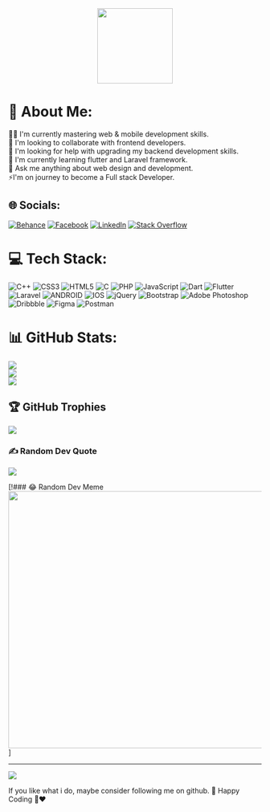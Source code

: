 <div align="center">
  <img height="150" src="https://camo.githubusercontent.com/62da68eb62b1e5f175f7d1f0191dd89a653d7908feb22d37d4a0ab07365d6791/68747470733a2f2f6d656469612e67697068792e636f6d2f6d656469612f4d3967624264396e6244724f5475314d71782f67697068792e676966"  />
</div>

# 💫 About Me:
👨‍💻 I'm currently mastering web & mobile development skills.<br>🤝 I'm looking to collaborate with frontend developers.<br>🤯 I'm looking for help with upgrading my backend development skills.<br>📖 I'm currently learning flutter and Laravel framework.<br>💬 Ask me anything about web design and development.<br>⚡I'm on journey to become a Full stack Developer.


## 🌐 Socials:
[![Behance](https://img.shields.io/badge/Behance-1769ff?logo=behance&logoColor=white)](https://behance.net/nareshcodes) [![Facebook](https://img.shields.io/badge/Facebook-%231877F2.svg?logo=Facebook&logoColor=white)](https://facebook.com/nareshcodes) [![LinkedIn](https://img.shields.io/badge/LinkedIn-%230077B5.svg?logo=linkedin&logoColor=white)](https://linkedin.com/in/nareshcodes) [![Stack Overflow](https://img.shields.io/badge/-Stackoverflow-FE7A16?logo=stack-overflow&logoColor=white)](https://stackoverflow.com/users/nareshcodes) 

# 💻 Tech Stack:
![C++](https://img.shields.io/badge/c++-%2300599C.svg?style=for-the-badge&logo=c%2B%2B&logoColor=white) ![CSS3](https://img.shields.io/badge/css3-%231572B6.svg?style=for-the-badge&logo=css3&logoColor=white) ![HTML5](https://img.shields.io/badge/html5-%23E34F26.svg?style=for-the-badge&logo=html5&logoColor=white) ![C](https://img.shields.io/badge/c-%2300599C.svg?style=for-the-badge&logo=c&logoColor=white) ![PHP](https://img.shields.io/badge/php-%23777BB4.svg?style=for-the-badge&logo=php&logoColor=white) ![JavaScript](https://img.shields.io/badge/javascript-%23323330.svg?style=for-the-badge&logo=javascript&logoColor=%23F7DF1E) ![Dart](https://img.shields.io/badge/dart-%230175C2.svg?style=for-the-badge&logo=dart&logoColor=white) ![Flutter](https://img.shields.io/badge/Flutter-%2302569B.svg?style=for-the-badge&logo=Flutter&logoColor=white) ![Laravel](https://img.shields.io/badge/laravel-%23FF2D20.svg?style=for-the-badge&logo=laravel&logoColor=white) ![ANDROID](https://img.shields.io/badge/android-%2320232a.svg?style=for-the-badge&logo=android&logoColor=%a4c639) ![IOS](https://img.shields.io/badge/IOS-%2320232a.svg?style=for-the-badge&logo=apple&logoColor=white) ![jQuery](https://img.shields.io/badge/jquery-%230769AD.svg?style=for-the-badge&logo=jquery&logoColor=white) ![Bootstrap](https://img.shields.io/badge/bootstrap-%23563D7C.svg?style=for-the-badge&logo=bootstrap&logoColor=white) ![Adobe Photoshop](https://img.shields.io/badge/adobephotoshop-%2331A8FF.svg?style=for-the-badge&logo=adobephotoshop&logoColor=white) ![Dribbble](https://img.shields.io/badge/Dribbble-EA4C89?style=for-the-badge&logo=dribbble&logoColor=white) 	![Figma](https://img.shields.io/badge/figma-%23F24E1E.svg?style=for-the-badge&logo=figma&logoColor=white) ![Postman](https://img.shields.io/badge/Postman-FF6C37?style=for-the-badge&logo=postman&logoColor=white)
# 📊 GitHub Stats:
![](https://github-readme-stats.vercel.app/api?username=nareshcodes&theme=radical&hide_border=false&include_all_commits=false&count_private=false)<br/>
![](https://github-readme-streak-stats.herokuapp.com/?user=nareshcodes&theme=radical&hide_border=false)<br/>
![](https://github-readme-stats.vercel.app/api/top-langs/?username=nareshcodes&theme=radical&hide_border=false&include_all_commits=false&count_private=false&layout=compact)

## 🏆 GitHub Trophies
![](https://github-profile-trophy.vercel.app/?username=nareshcodes&theme=radical&no-frame=false&no-bg=true&margin-w=4)

### ✍️ Random Dev Quote
![](https://quotes-github-readme.vercel.app/api?type=horizontal&theme=radical)

[!### 😂 Random Dev Meme
<img src="https://rm.up.railway.app/" width="512px"/>]

---
[![](https://visitcount.itsvg.in/api?id=nareshcodes&icon=0&color=0)](https://visitcount.itsvg.in)

 If you like what i do, maybe consider following me on github. 🥺 Happy Coding 🤗❤️

  
<!-- Proudly created with GPRM ( https://gprm.itsvg.in ) -->
